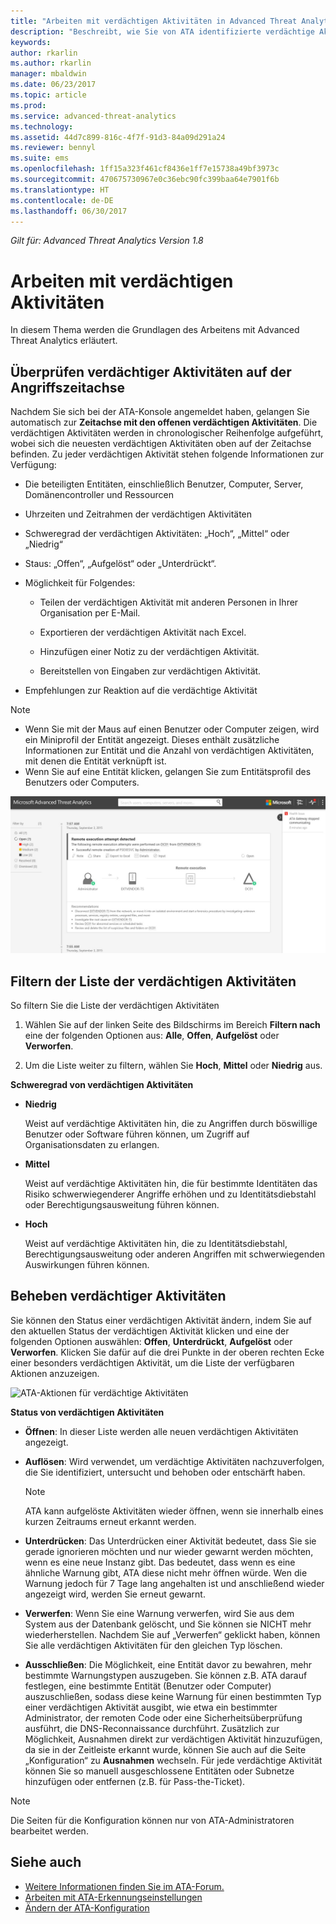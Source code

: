 ```yaml
---
title: "Arbeiten mit verdächtigen Aktivitäten in Advanced Threat Analytics | Microsoft-Dokumentation"
description: "Beschreibt, wie Sie von ATA identifizierte verdächtige Aktivitäten überprüfen."
keywords: 
author: rkarlin
ms.author: rkarlin
manager: mbaldwin
ms.date: 06/23/2017
ms.topic: article
ms.prod: 
ms.service: advanced-threat-analytics
ms.technology: 
ms.assetid: 44d7c899-816c-4f7f-91d3-84a09d291a24
ms.reviewer: bennyl
ms.suite: ems
ms.openlocfilehash: 1ff15a323f461cf8436e1ff7e15738a49bf3973c
ms.sourcegitcommit: 470675730967e0c36ebc90fc399baa64e7901f6b
ms.translationtype: HT
ms.contentlocale: de-DE
ms.lasthandoff: 06/30/2017
---
```

*Gilt für: Advanced Threat Analytics Version 1.8*



# Arbeiten mit verdächtigen Aktivitäten
<a id="working-with-suspicious-activities" class="xliff"></a>
In diesem Thema werden die Grundlagen des Arbeitens mit Advanced Threat Analytics erläutert.

## Überprüfen verdächtiger Aktivitäten auf der Angriffszeitachse
<a id="review-suspicious-activities-on-the-attack-time-line" class="xliff"></a>
Nachdem Sie sich bei der ATA-Konsole angemeldet haben, gelangen Sie automatisch zur **Zeitachse mit den offenen verdächtigen Aktivitäten**. Die verdächtigen Aktivitäten werden in chronologischer Reihenfolge aufgeführt, wobei sich die neuesten verdächtigen Aktivitäten oben auf der Zeitachse befinden.
Zu jeder verdächtigen Aktivität stehen folgende Informationen zur Verfügung:

-   Die beteiligten Entitäten, einschließlich Benutzer, Computer, Server, Domänencontroller und Ressourcen

-   Uhrzeiten und Zeitrahmen der verdächtigen Aktivitäten

-   Schweregrad der verdächtigen Aktivitäten: „Hoch“, „Mittel“ oder „Niedrig“

-   Staus: „Offen“, „Aufgelöst“ oder „Unterdrückt“.

-   Möglichkeit für Folgendes:

    -   Teilen der verdächtigen Aktivität mit anderen Personen in Ihrer Organisation per E-Mail.

    -   Exportieren der verdächtigen Aktivität nach Excel.

    -   Hinzufügen einer Notiz zu der verdächtigen Aktivität.

    -   Bereitstellen von Eingaben zur verdächtigen Aktivität.

-   Empfehlungen zur Reaktion auf die verdächtige Aktivität

> [!NOTE]
> -   Wenn Sie mit der Maus auf einen Benutzer oder Computer zeigen, wird ein Miniprofil der Entität angezeigt. Dieses enthält zusätzliche Informationen zur Entität und die Anzahl von verdächtigen Aktivitäten, mit denen die Entität verknüpft ist.
> -   Wenn Sie auf eine Entität klicken, gelangen Sie zum Entitätsprofil des Benutzers oder Computers.

![Abbildung der Zeitachse für verdächtige Aktivitäten von ATA](media/ATA-Suspicious-Activity-Timeline.JPG)

## Filtern der Liste der verdächtigen Aktivitäten
<a id="filter-suspicious-activities-list" class="xliff"></a>
So filtern Sie die Liste der verdächtigen Aktivitäten

1.  Wählen Sie auf der linken Seite des Bildschirms im Bereich **Filtern nach** eine der folgenden Optionen aus: **Alle**, **Offen**, **Aufgelöst** oder **Verworfen**.

2.  Um die Liste weiter zu filtern, wählen Sie **Hoch**, **Mittel** oder **Niedrig** aus.

**Schweregrad von verdächtigen Aktivitäten**

-   **Niedrig**

    Weist auf verdächtige Aktivitäten hin, die zu Angriffen durch böswillige Benutzer oder Software führen können, um Zugriff auf Organisationsdaten zu erlangen.

-   **Mittel**

    Weist auf verdächtige Aktivitäten hin, die für bestimmte Identitäten das Risiko schwerwiegenderer Angriffe erhöhen und zu Identitätsdiebstahl oder Berechtigungsausweitung führen können.

-   **Hoch**

    Weist auf verdächtige Aktivitäten hin, die zu Identitätsdiebstahl, Berechtigungsausweitung oder anderen Angriffen mit schwerwiegenden Auswirkungen führen können.




## Beheben verdächtiger Aktivitäten
<a id="remediating-suspicious-activities" class="xliff"></a>
Sie können den Status einer verdächtigen Aktivität ändern, indem Sie auf den aktuellen Status der verdächtigen Aktivität klicken und eine der folgenden Optionen auswählen: **Offen**, **Unterdrückt**, **Aufgelöst** oder **Verworfen**.
Klicken Sie dafür auf die drei Punkte in der oberen rechten Ecke einer besonders verdächtigen Aktivität, um die Liste der verfügbaren Aktionen anzuzeigen.

![ATA-Aktionen für verdächtige Aktivitäten](./media/sa-actions.png)

**Status von verdächtigen Aktivitäten**

-   **Öffnen**: In dieser Liste werden alle neuen verdächtigen Aktivitäten angezeigt.

-   **Auflösen**: Wird verwendet, um verdächtige Aktivitäten nachzuverfolgen, die Sie identifiziert, untersucht und behoben oder entschärft haben.

    > [!NOTE]
    > ATA kann aufgelöste Aktivitäten wieder öffnen, wenn sie innerhalb eines kurzen Zeitraums erneut erkannt werden.

-   **Unterdrücken**: Das Unterdrücken einer Aktivität bedeutet, dass Sie sie gerade ignorieren möchten und nur wieder gewarnt werden möchten, wenn es eine neue Instanz gibt. Das bedeutet, dass wenn es eine ähnliche Warnung gibt, ATA diese nicht mehr öffnen würde. Wen die Warnung jedoch für 7 Tage lang angehalten ist und anschließend wieder angezeigt wird, werden Sie erneut gewarnt.

- **Verwerfen**: Wenn Sie eine Warnung verwerfen, wird Sie aus dem System aus der Datenbank gelöscht, und Sie können sie NICHT mehr wiederherstellen. Nachdem Sie auf „Verwerfen“ geklickt haben, können Sie alle verdächtigen Aktivitäten für den gleichen Typ löschen.

- **Ausschließen**: Die Möglichkeit, eine Entität davor zu bewahren, mehr bestimmte Warnungstypen auszugeben. Sie können z.B. ATA darauf festlegen, eine bestimmte Entität (Benutzer oder Computer) auszuschließen, sodass diese keine Warnung für einen bestimmten Typ einer verdächtigen Aktivität ausgibt, wie etwa ein bestimmter Administrator, der remoten Code oder eine Sicherheitsüberprüfung ausführt, die DNS-Reconnaissance durchführt. Zusätzlich zur Möglichkeit, Ausnahmen direkt zur verdächtigen Aktivität hinzuzufügen, da sie in der Zeitleiste erkannt wurde, können Sie auch auf die Seite „Konfiguration“ zu **Ausnahmen** wechseln. Für jede verdächtige Aktivität können Sie so manuell ausgeschlossene Entitäten oder Subnetze hinzufügen oder entfernen (z.B. für Pass-the-Ticket). 
> [!NOTE]
> Die Seiten für die Konfiguration können nur von ATA-Administratoren bearbeitet werden.


## Siehe auch
<a id="see-also" class="xliff"></a>
- [Weitere Informationen finden Sie im ATA-Forum.](https://social.technet.microsoft.com/Forums/security/home?forum=mata)
- [Arbeiten mit ATA-Erkennungseinstellungen](working-with-detection-settings.md)
- [Ändern der ATA-Konfiguration](modifying-ata-center-configuration.md)
